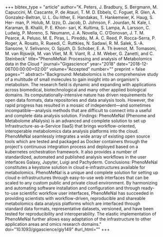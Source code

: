 +++
bibtex_type = "article"
author="K. Peters, J. Bradbury, S. Bergmann, M. Capuccini, M. Cascante, P. de Atauri, T. M. D. Ebbels, C. Foguet, R. Glen, A. Gonzalez-Beltran, U. L. Gu ̈nther, E. Handakas, T. Hankemeier, K. Haug, S. Her- man, P. Holub, M. Izzo, D. Jacob, D. Johnson, F. Jourdan, N. Kale, I. Karaman, B. Khalili, P. E. Khon- sari, K. Kultima, S. Lampa, A. Larsson, C. Ludwig, P. Moreno, S. Neumann, J. A. Novella, C. O’Donovan, J. T. M. Pearce, A. Peluso, M. E. Piras, L. Pireddu, M. A. C. Reed, P. Rocca-Serra, P. Roger, A. Rosato, R. Rueedi, C. Ruttkies, N. Sadawi, R. M. Salek, S.-A. Sansone, V. Selivanov, O. Spjuth, D. Schober, E. A. Th ́evenot, M. Tomasoni, M. van Rijswijk, M. van Vliet, M. R. Viant, R. J. M. Weber, G. Zanetti, and C. Steinbeck"
title="PhenoMeNal: Processing and analysis of Metabolomics data in the Cloud "
journal="Gigascience"
year="2018"
date="2018-12-06T00:00:00+02:00"
volume="Accepted"
number=""
preprint = false
pages=""
abstract="Background: Metabolomics is the comprehensive study of a multitude of small molecules to gain insight into an organism's metabolism. The research field is dynamic and expanding with applications across biomedical, biotechnological and many other applied biological domains. Its computationally-intensive nature has driven requirements for open data formats, data repositories and data analysis tools. However, the rapid progress has resulted in a mosaic of independent—and sometimes incompatible—analysis methods that are difficult to connect into a useful and complete data analysis solution. Findings: PhenoMeNal (Phenome and Metabolome aNalysis) is an advanced and complete solution to set up Infrastructure-as-a-Service (IaaS) that brings workflow-oriented, interoperable metabolomics data analysis platforms into the cloud. PhenoMeNal seamlessly integrates a wide array of existing open source tools which are tested and packaged as Docker containers through the project's continuous integration process and deployed based on a kubernetes orchestration framework. It also provides a number of standardized, automated and published analysis workflows in the user interfaces Galaxy, Jupyter, Luigi and Pachyderm. Conclusions: PhenoMeNal constitutes a keystone solution in cloud e-infrastructures available for metabolomics. PhenoMeNal is a unique and complete solution for setting up cloud e-infrastructures through easy-to-use web interfaces that can be scaled to any custom public and private cloud environment. By harmonizing and automating software installation and configuration and through ready-to-use scientific workflow user interfaces, PhenoMeNal has succeeded in providing scientists with workflow-driven, reproducible and shareable metabolomics data analysis platforms which are interfaced through standard data formats, representative datasets, versioned, and have been tested for reproducibility and interoperability. The elastic implementation of PhenoMeNal further allows easy adaptation of the infrastructure to other application areas and omics research domains."
doi="10.1093/gigascience/giy149"
#url_html=""
+++
